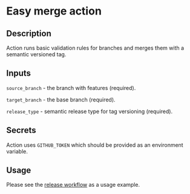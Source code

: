 # Easy merge action

## Description

Action runs basic validation rules for branches and merges them with a semantic
versioned tag.

## Inputs
`source_branch` - the branch with features (required).

`target_branch` - the base branch (required).

`release_type` - semantic release type for tag versioning (required).

## Secrets
Action uses `GITHUB_TOKEN` which should be provided as an environment variable.

## Usage
Please see the [release workflow](.github/workflows/release.yml) as a usage example.
